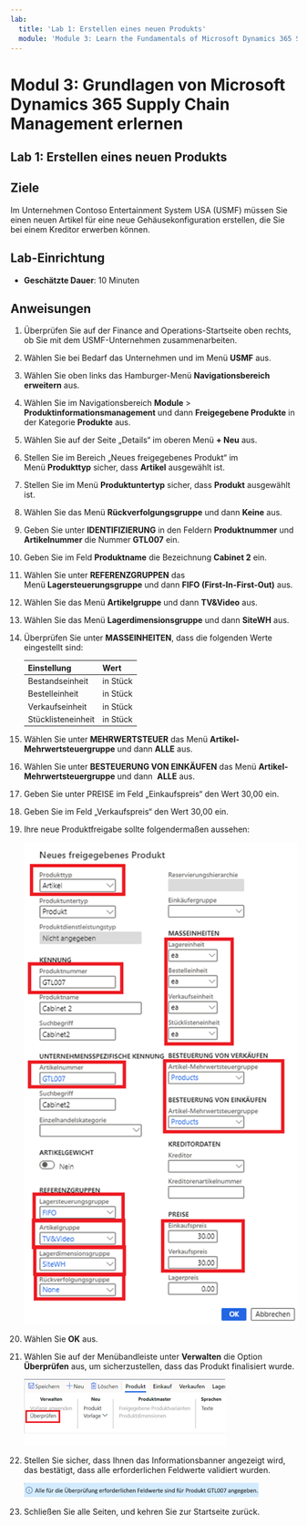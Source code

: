 ```yaml
---
lab:
  title: 'Lab 1: Erstellen eines neuen Produkts'
  module: 'Module 3: Learn the Fundamentals of Microsoft Dynamics 365 Supply Chain Management'
---
```


# <a name="module-3-learn-the-fundamentals-of-microsoft-dynamics-365-supply-chain-management"></a>Modul 3: Grundlagen von Microsoft Dynamics 365 Supply Chain Management erlernen

## <a name="lab-1---create-a-new-product"></a>Lab 1: Erstellen eines neuen Produkts

## <a name="objectives"></a>Ziele

Im Unternehmen Contoso Entertainment System USA (USMF) müssen Sie einen neuen Artikel für eine neue Gehäusekonfiguration erstellen, die Sie bei einem Kreditor erwerben können.

## <a name="lab-setup"></a>Lab-Einrichtung

   - **Geschätzte Dauer**: 10 Minuten

## <a name="instructions"></a>Anweisungen

1. Überprüfen Sie auf der Finance and Operations-Startseite oben rechts, ob Sie mit dem USMF-Unternehmen zusammenarbeiten.

1. Wählen Sie bei Bedarf das Unternehmen und im Menü **USMF** aus.

1. Wählen Sie oben links das Hamburger-Menü **Navigationsbereich erweitern** aus.

1. Wählen Sie im Navigationsbereich **Module** > **Produktinformationsmanagement** und dann **Freigegebene Produkte** in der Kategorie **Produkte** aus.

1. Wählen Sie auf der Seite „Details“ im oberen Menü **+ Neu** aus.

1. Stellen Sie im Bereich „Neues freigegebenes Produkt“ im Menü **Produkttyp** sicher, dass **Artikel** ausgewählt ist.

1. Stellen Sie im Menü **Produktuntertyp** sicher, dass **Produkt** ausgewählt ist.

1. Wählen Sie das Menü **Rückverfolgungsgruppe** und dann **Keine** aus.

1. Geben Sie unter **IDENTIFIZIERUNG** in den Feldern **Produktnummer** und **Artikelnummer** die Nummer **GTL007** ein.

1. Geben Sie im Feld **Produktname** die Bezeichnung **Cabinet 2** ein.

1. Wählen Sie unter **REFERENZGRUPPEN** das Menü **Lagersteuerungsgruppe** und dann **FIFO (First-In-First-Out)** aus.

1. Wählen Sie das Menü **Artikelgruppe** und dann **TV&Video** aus.

1. Wählen Sie das Menü **Lagerdimensionsgruppe** und dann **SiteWH** aus.

1. Überprüfen Sie unter **MASSEINHEITEN**, dass die folgenden Werte eingestellt sind:

    | **Einstellung**| **Wert**|
    | :--- | :--- |
    | Bestandseinheit| in Stück|
    | Bestelleinheit| in Stück|
    | Verkaufseinheit| in Stück|
    | Stücklisteneinheit| in Stück|

1. Wählen Sie unter **MEHRWERTSTEUER** das Menü **Artikel-Mehrwertsteuergruppe** und dann **ALLE** aus.

1. Wählen Sie unter **BESTEUERUNG VON EINKÄUFEN** das Menü **Artikel-Mehrwertsteuergruppe** und dann  **ALLE** aus.

1. Geben Sie unter PREISE im Feld „Einkaufspreis“ den Wert 30,00 ein.

1. Geben Sie im Feld „Verkaufspreis“ den Wert 30,00 ein.

1. Ihre neue Produktfreigabe sollte folgendermaßen aussehen:

    ![Bildschirmbild mit dem ausgefüllten Produktformular für neue Versionen](./media/lp1-m2-new-release-product.png)

1. Wählen Sie **OK** aus.

1. Wählen Sie auf der Menübandleiste unter **Verwalten** die Option **Überprüfen** aus, um sicherzustellen, dass das Produkt finalisiert wurde.

    ![Bildschirmbild mit der Menübandleiste mit hervorgehobener Überprüfung](./media/lp1-m2-validate-ribbon-bar.png)

1. Stellen Sie sicher, dass Ihnen das Informationsbanner angezeigt wird, das bestätigt, dass alle erforderlichen Feldwerte validiert wurden.

    ![Bildschirmbild der Benachrichtigung, dass alle erforderlichen Felder validiert wurden](./media/lp1-m2-confirmation-of-validation.png)

1. Schließen Sie alle Seiten, und kehren Sie zur Startseite zurück.

